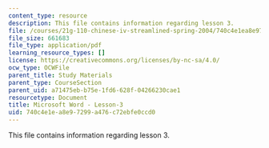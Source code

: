 ```yaml
---
content_type: resource
description: This file contains information regarding lesson 3.
file: /courses/21g-110-chinese-iv-streamlined-spring-2004/740c4e1ea8e97299a476c72ebfe0ccd0_MIT21G_110S04_Lesson_3.pdf
file_size: 661683
file_type: application/pdf
learning_resource_types: []
license: https://creativecommons.org/licenses/by-nc-sa/4.0/
ocw_type: OCWFile
parent_title: Study Materials
parent_type: CourseSection
parent_uid: a71475eb-b75e-1fd6-628f-04266230cae1
resourcetype: Document
title: Microsoft Word - Lesson-3
uid: 740c4e1e-a8e9-7299-a476-c72ebfe0ccd0
---
```

This file contains information regarding lesson 3.